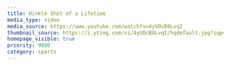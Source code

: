 ```yaml
---
title: Hinkle Shot of a Lifetime
media_type: video
media_source: https://www.youtube.com/watch?v=4yUOcB8LvqI
thumbnail_source: https://i.ytimg.com/vi/4yUOcB8LvqI/hqdefault.jpg?sqp=-oaymwEjCNACELwBSFryq4qpAxUIARUAAAAAGAElAADIQj0AgKJDeAE=&rs=AOn4CLBYgAdu4eMCgudm2J5cAyr6mkXqAw
homepage_visible: true
priority: 9000
category: sports
---
```


